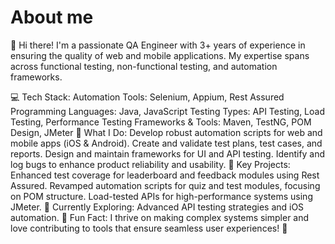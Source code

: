 # About me
👋 Hi there! I'm a passionate QA Engineer with 3+ years of experience in ensuring the quality of web and mobile applications. My expertise spans across functional testing, non-functional testing, and automation frameworks.

💻 Tech Stack:
Automation Tools: Selenium, Appium, Rest Assured
Programming Languages: Java, JavaScript
Testing Types: API Testing, Load Testing, Performance Testing
Frameworks & Tools: Maven, TestNG, POM Design, JMeter
🚀 What I Do:
Develop robust automation scripts for web and mobile apps (iOS & Android).
Create and validate test plans, test cases, and reports.
Design and maintain frameworks for UI and API testing.
Identify and log bugs to enhance product reliability and usability.
📌 Key Projects:
Enhanced test coverage for leaderboard and feedback modules using Rest Assured.
Revamped automation scripts for quiz and test modules, focusing on POM structure.
Load-tested APIs for high-performance systems using JMeter.
🌱 Currently Exploring:
Advanced API testing strategies and iOS automation.
🌟 Fun Fact:
I thrive on making complex systems simpler and love contributing to tools that ensure seamless user experiences! 🚀

